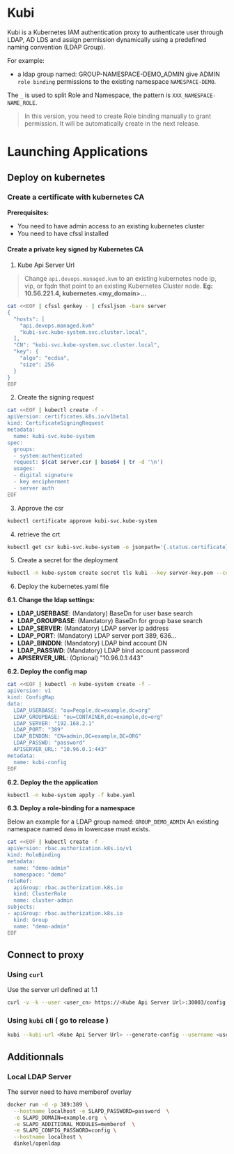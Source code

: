 # Kubi

Kubi is a Kubernetes IAM authentication proxy to authenticate user through
LDAP, AD LDS and assign permission dynamically using a predefined naming convention (LDAP Group).

For example:
- a ldap group named: GROUP-NAMESPACE-DEMO_ADMIN give ADMIN `role binding`  permissions to the existing namespace `NAMESPACE-DEMO`.

The `_` is used to split Role and Namespace, the pattern is `XXX_NAMESPACE-NAME_ROLE`.

> In this version, you need to create Role binding manually to grant permission.
It will be automatically create in the next release.

# Launching Applications

## Deploy on kubernetes

### Create a certificate with kubernetes CA

**Prerequisites:**
- You need to have admin access to an existing kubernetes cluster
- You need to have cfssl installed

#### Create a private key signed by Kubernetes CA

1. Kube Api Server Url
  > Change `api.devops.managed.kvm` to an existing kubernetes node ip, vip, or fqdn
  that point to an existing Kubernetes Cluster node.
  **Eg: 10.56.221.4, kubernetes.<my_domain>...**

  ```bash
  cat <<EOF | cfssl genkey - | cfssljson -bare server
  {
    "hosts": [
      "api.devops.managed.kvm"
      "kubi-svc.kube-system.svc.cluster.local",
    ],
    "CN": "kubi-svc.kube-system.svc.cluster.local",
    "key": {
      "algo": "ecdsa",
      "size": 256
    }
  }
  EOF
  ```

2. Create the signing request

  ```bash
  cat <<EOF | kubectl create -f -
  apiVersion: certificates.k8s.io/v1beta1
  kind: CertificateSigningRequest
  metadata:
    name: kubi-svc.kube-system
  spec:
    groups:
    - system:authenticated
    request: $(cat server.csr | base64 | tr -d '\n')
    usages:
    - digital signature
    - key encipherment
    - server auth
  EOF
  ```

3. Approve the csr
```bash
kubectl certificate approve kubi-svc.kube-system
```

4. retrieve the crt
```bash
kubectl get csr kubi-svc.kube-system -o jsonpath='{.status.certificate}'     | base64 --decode > server.crt
```

5. Create a secret for the deployment
```bash
kubectl -n kube-system create secret tls kubi --key server-key.pem --cert server.crt
```

6. Deploy the kubernetes.yaml file

**6.1. Change the ldap settings:**
- **LDAP_USERBASE**: (Mandatory) BaseDn for user base search
- **LDAP_GROUPBASE**: (Mandatory) BaseDn for group base search
- **LDAP_SERVER**: (Mandatory) LDAP server ip address
- **LDAP_PORT**: (Mandatory) LDAP server port 389, 636...
- **LDAP_BINDDN**: (Mandatory) LDAP bind account DN
- **LDAP_PASSWD**: (Mandatory) LDAP bind account password
- **APISERVER_URL**: (Optional) "10.96.0.1:443"

**6.2. Deploy the config map**
```bash
cat <<EOF | kubectl -n kube-system create -f -
apiVersion: v1
kind: ConfigMap
data:
  LDAP_USERBASE: "ou=People,dc=example,dc=org"
  LDAP_GROUPBASE: "ou=CONTAINER,dc=example,dc=org"
  LDAP_SERVER: "192.168.2.1"
  LDAP_PORT: "389"
  LDAP_BINDDN: "CN=admin,DC=example,DC=ORG"
  LDAP_PASSWD: "password"
  APISERVER_URL: "10.96.0.1:443"
metadata:
  name: kubi-config
EOF
```

**6.2. Deploy the the application**
```bash
kubectl -n kube-system apply -f kube.yaml
```

**6.3. Deploy a role-binding for a namespace**

Below an example for a LDAP group named: `GROUP_DEMO_ADMIN`
An existing namespace named `demo` in lowercase must exists.

```bash
cat <<EOF | kubectl create -f -
apiVersion: rbac.authorization.k8s.io/v1
kind: RoleBinding
metadata:
  name: "demo-admin"
  namespace: "demo"
roleRef:
  apiGroup: rbac.authorization.k8s.io
  kind: ClusterRole
  name: cluster-admin
subjects:
- apiGroup: rbac.authorization.k8s.io
  kind: Group
  name: "demo-admin"
EOF
```

## Connect to proxy

### Using `curl`

Use the server url defined at 1.1
```bash
curl -v -k --user <user_cn> https://<Kube Api Server Url>:30003/config
```

### Using `kubi` cli ( go to release )
```bash
kubi --kubi-url <Kube Api Server Url> --generate-config --username <user_cn>
```

## Additionnals

### Local LDAP Server

The server need to have memberof overlay
```bash
docker run -d -p 389:389 \
  --hostname localhost -e SLAPD_PASSWORD=password  \
  -e SLAPD_DOMAIN=example.org  \
  -e SLAPD_ADDITIONAL_MODULES=memberof  \
  -e SLAPD_CONFIG_PASSWORD=config \
  --hostname localhost \
  dinkel/openldap
```
